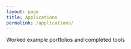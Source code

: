 ```yaml
---
layout: page
title: Applications
permalink: /applications/
---
```


Worked example portfolios and completed tools
